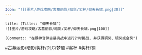 ```yaml
---
Icon: "![[图片/游戏攻略/古墓丽影/暗影/奖杯/仰天长啸.png|30]]"
---
```

```ad-common-bronze-trophy
title: (Title:: "仰天长啸")
![[图片/游戏攻略/古墓丽影/暗影/奖杯/仰天长啸.png|100]]

(Comment:: "在猴神音律古墓挑战中进行计时挑战, 并获得铜奖、银奖或金奖")
```

#古墓丽影/暗影/奖杯/DLC/梦靥 #奖杯 #奖杯/铜

